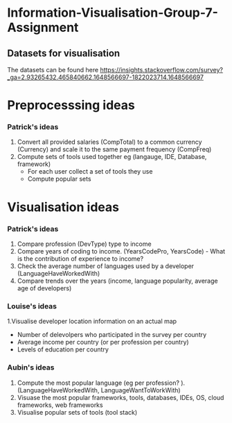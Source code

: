 # Information-Visualisation-Group-7-Assignment

## Datasets for visualisation
The datasets can be found here 
https://insights.stackoverflow.com/survey?_ga=2.93265432.465840662.1648566697-1822023714.1648566697

#  Preprocesssing ideas
### Patrick's ideas
1. Convert all provided salaries (CompTotal) to a common currency (Currency) and scale it to the same payment frequency (CompFreq)
2. Compute sets of tools used together eg (langauge, IDE, Database, framework)
   - For each user collect a set of tools they use
   - Compute popular sets 

# Visualisation ideas 
### Patrick's ideas
1. Compare profession (DevType) type to income
2. Compare years of coding to income. (YearsCodePro, YearsCode) - What is the contribution of experience to income?
3. Check the average number of languages used by a developer (LanguageHaveWorkedWith)
4.  Compare trends over the years (income, language popularity, average age of developers)

### Louise's ideas
1.Visualise developer location information on an actual map 
   * Number of delevolpers who participated in the survey per country 
   * Average income per country (or per profession per country)
   * Levels of education per country

### Aubin's ideas 
1. Compute the most popular language (eg per profession? ).  (LanguageHaveWorkedWith, LanguageWantToWorkWith)
2. Visuase the most popular frameworks, tools, databases, IDEs, OS, cloud frameworks, web frameworks 
3. Visualise popular sets of tools (tool stack)

